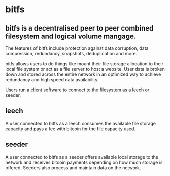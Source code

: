 bitfs
=====

bitfs is a decentralised peer to peer combined filesystem and logical volume mangage.
------------------------------------------------------------------------------------------------------------------------------------------

The features of bitfs include protection against data corruption, data compression, redundancy, snapshots, deduplication and more.

bitfs allows users to do things like mount their file storage allocation to their local file system or act as a file server to host a website. User data is broken down and stored across the entire 
network in an optimized way to achieve redundancy and high speed data availability. 

Users run a client software to connect to the filesystem as a leech or seeder.

leech
-----
A user connected to bitfs as a leech consumes the available file storage capacity and pays a fee with bitcoin for the file capacity used.

seeder
------
A user connected to bitfs as a seeder offers available local storage to the network and receives bitcoin payments depending on how much storage is 
offered. Seeders also process and maintain data on the network.
